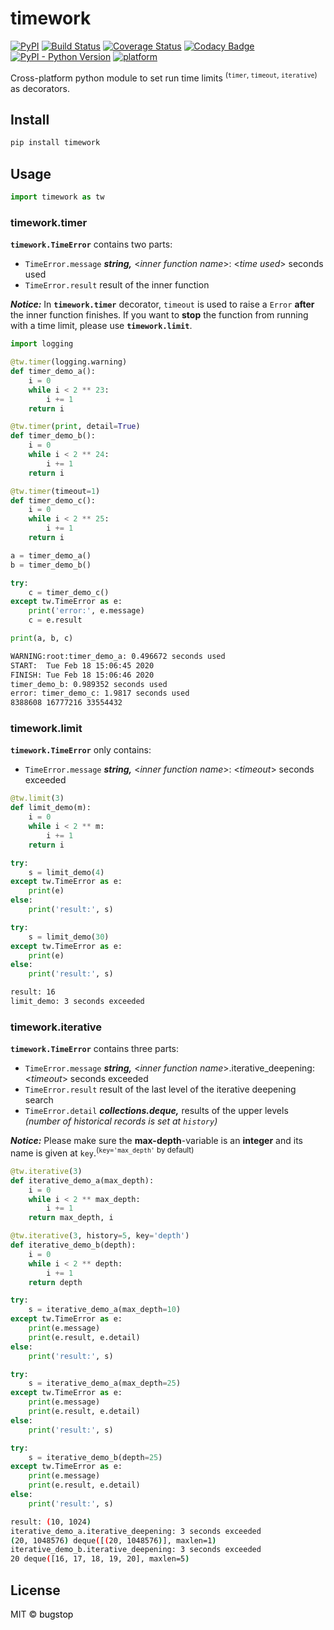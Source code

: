 # timework

[![PyPI](https://img.shields.io/pypi/v/timework?style=flat)](https://pypi.org/project/timework/)
[![Build Status](https://travis-ci.org/bugstop/timework-timeout-decorator.svg?branch=master;style=flat)](https://travis-ci.org/bugstop/timework-timeout-decorator)
[![Coverage Status](https://coveralls.io/repos/github/bugstop/timework-timeout-decorator/badge.svg?branch=master;style=flat)](https://coveralls.io/github/bugstop/timework-timeout-decorator?branch=master)
[![Codacy Badge](https://api.codacy.com/project/badge/Grade/c659ee01edaf404cbb346dbac8cefe38)](https://www.codacy.com/manual/bugstop/timework-timeout-decorator?utm_source=github.com&amp;utm_medium=referral&amp;utm_content=bugstop/timework-timeout-decorator&amp;utm_campaign=Badge_Grade)
[![PyPI - Python Version](https://img.shields.io/pypi/pyversions/timework?style=flat)](https://www.python.org)
[![platform](https://img.shields.io/badge/platform-windows%20%7C%20macos%20%7C%20linux-red?style=flat)](https://github.com/bugstop/timework-timeout-decorator)

Cross-platform python module to set run time limits <sup>(`timer`, `timeout`, `iterative`)</sup> as decorators.

## Install

```bash
pip install timework
```

## Usage

```python
import timework as tw
```

### timework.timer

**`timework.TimeError`** contains two parts:

- `TimeError.message` ***string,***
  \<*inner function name*\>: \<*time used*\> seconds used
- `TimeError.result`
  result of the inner function

***Notice:*** In **`timework.timer`** decorator, `timeout` is used to raise a `Error` **after** the inner function finishes. 
If you want to **stop** the function from running with a time limit, please use **`timework.limit`**.

```python
import logging

@tw.timer(logging.warning)
def timer_demo_a():
    i = 0
    while i < 2 ** 23:
        i += 1
    return i

@tw.timer(print, detail=True)
def timer_demo_b():
    i = 0
    while i < 2 ** 24:
        i += 1
    return i

@tw.timer(timeout=1)
def timer_demo_c():
    i = 0
    while i < 2 ** 25:
        i += 1
    return i
```
```python
a = timer_demo_a()
b = timer_demo_b()

try:
    c = timer_demo_c()
except tw.TimeError as e:
    print('error:', e.message)
    c = e.result

print(a, b, c)
```
```bash
WARNING:root:timer_demo_a: 0.496672 seconds used
START:  Tue Feb 18 15:06:45 2020
FINISH: Tue Feb 18 15:06:46 2020
timer_demo_b: 0.989352 seconds used
error: timer_demo_c: 1.9817 seconds used
8388608 16777216 33554432
```

### timework.limit

**`timework.TimeError`** only contains:

- `TimeError.message` ***string,***
  \<*inner function name*\>: \<*timeout*\> seconds exceeded

```python
@tw.limit(3)
def limit_demo(m):
    i = 0
    while i < 2 ** m:
        i += 1
    return i
```
```python
try:
    s = limit_demo(4)
except tw.TimeError as e:
    print(e)
else:
    print('result:', s)

try:
    s = limit_demo(30)
except tw.TimeError as e:
    print(e)
else:
    print('result:', s)
```
```bash
result: 16
limit_demo: 3 seconds exceeded
```

### timework.iterative

**`timework.TimeError`** contains three parts:

- `TimeError.message` ***string,***
  \<*inner function name*\>.iterative_deepening: \<*timeout*\> seconds exceeded
- `TimeError.result`
  result of the last level of the iterative deepening search
- `TimeError.detail` ***collections.deque,***
  results of the upper levels *(number of historical records is set at `history`)*

***Notice:*** Please make sure the **max-depth**-variable is an **integer** and its name is given at `key`.<sup>(`key='max_depth'` by default)</sup>

```python
@tw.iterative(3)
def iterative_demo_a(max_depth):
    i = 0
    while i < 2 ** max_depth:
        i += 1
    return max_depth, i

@tw.iterative(3, history=5, key='depth')
def iterative_demo_b(depth):
    i = 0
    while i < 2 ** depth:
        i += 1
    return depth
```
```python
try:
    s = iterative_demo_a(max_depth=10)
except tw.TimeError as e:
    print(e.message)
    print(e.result, e.detail)
else:
    print('result:', s)

try:
    s = iterative_demo_a(max_depth=25)
except tw.TimeError as e:
    print(e.message)
    print(e.result, e.detail)
else:
    print('result:', s)

try:
    s = iterative_demo_b(depth=25)
except tw.TimeError as e:
    print(e.message)
    print(e.result, e.detail)
else:
    print('result:', s)
```
```bash
result: (10, 1024)
iterative_demo_a.iterative_deepening: 3 seconds exceeded
(20, 1048576) deque([(20, 1048576)], maxlen=1)
iterative_demo_b.iterative_deepening: 3 seconds exceeded
20 deque([16, 17, 18, 19, 20], maxlen=5)
```

## License

MIT © <a href="https://github.com/bugstop" style="color: black !important;text-decoration: none !important;">bugstop</a>
